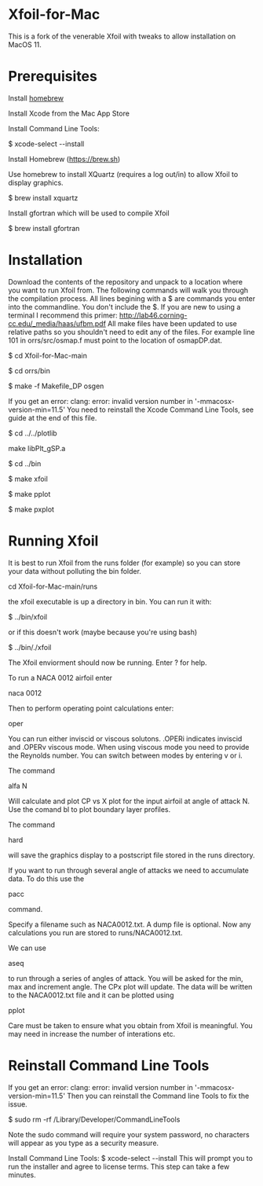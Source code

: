 # Xfoil-for-Mac
This is a fork of the venerable Xfoil with tweaks to allow installation on MacOS 11.

Prerequisites
=============

Install [homebrew](https://brew.sh)

Install Xcode from the Mac App Store

Install Command Line Tools:

$ xcode-select --install

Install Homebrew (https://brew.sh)

Use homebrew to install XQuartz (requires a log out/in) to allow Xfoil to display graphics.

$ brew install xquartz

Install gfortran which will be used to compile Xfoil

$ brew install gfortran

Installation
============

Download the contents of the repository and unpack to a location where you want to run Xfoil from. The following commands will walk you through the compilation process. All lines begining with a $ are commands you enter into the commandline. You don't include the $. If you are new to using a terminal I recommend this primer:
http://lab46.corning-cc.edu/_media/haas/ufbm.pdf
All make files have been updated to use relative paths so you shouldn't need to edit any of the files. For example line 101 in orrs/src/osmap.f must point to the location of osmapDP.dat.

$ cd Xfoil-for-Mac-main

$ cd  orrs/bin

$ make -f Makefile_DP osgen

If you get an error:
clang: error: invalid version number in '-mmacosx-version-min=11.5'
You need to reinstall the Xcode Command Line Tools, see guide at the end of this file.

$ cd ../../plotlib

make libPlt_gSP.a

$ cd ../bin

$ make xfoil

$ make pplot

$ make pxplot

Running Xfoil
=============

It is best to run Xfoil from the runs folder (for example) so you can store your data without polluting the bin folder.

cd Xfoil-for-Mac-main/runs

the xfoil executable is up a directory in bin. You can run it with:

$ ../bin/xfoil

or if this doesn't work (maybe because you're using bash)

$ ../bin/./xfoil

The Xfoil enviorment should now be running. Enter ? for help.

To run a NACA 0012 airfoil enter

naca 0012

Then to perform operating point calculations enter:

oper

You can run either inviscid or viscous solutons. 
.OPERi indicates inviscid and .OPERv viscous mode.
When using viscous mode you need to provide the Reynolds number. You can switch between modes by entering v or i.

The command

alfa N

Will calculate and plot CP vs X plot for the input airfoil at angle of attack N.
Use the comand bl to plot boundary layer profiles.

The command

hard

will save the graphics display to a postscript file stored in the runs directory.

If you want to run through several angle of attacks we need to accumulate data. To do this use the 

pacc

command.

Specify a filename such as NACA0012.txt. A dump file is optional. Now any calculations you run are stored to runs/NACA0012.txt.

We can use

aseq

to run through a series of angles of attack. You will be asked for the min, max and increment angle.
The CPx plot will update. The data will be written to the NACA0012.txt file and it can be plotted using

pplot

Care must be taken to ensure what you obtain from Xfoil is meaningful. You may need in increase the number of interations etc.

Reinstall Command Line Tools
============================

If you get an error:
clang: error: invalid version number in '-mmacosx-version-min=11.5'
Then you can reinstall the Command line Tools to fix the issue.

$ sudo rm -rf /Library/Developer/CommandLineTools

Note the sudo command will require your system password, no characters will appear as you type as a security measure. 

Install Command Line Tools:
$ xcode-select --install
This will prompt you to run the installer and agree to license terms. This step can take a few minutes.
